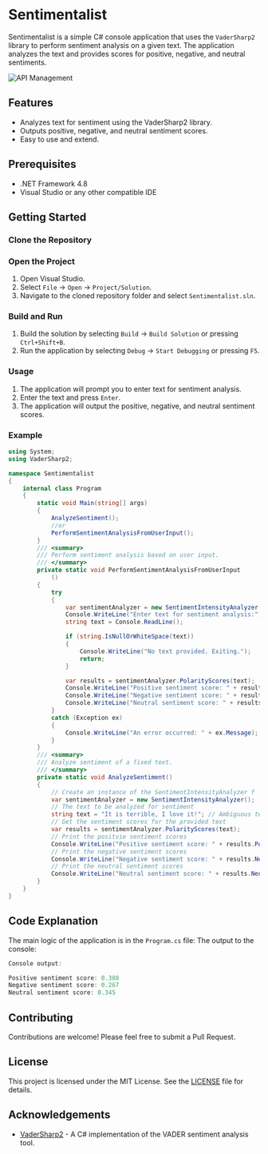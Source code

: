 # Sentimentalist

Sentimentalist is a simple C# console application that uses the `VaderSharp2` library to perform sentiment analysis on a given text. The application analyzes the text and provides scores for positive, negative, and neutral sentiments.

![API Management](Sentimentalist/ner.jpg)

## Features

- Analyzes text for sentiment using the VaderSharp2 library.
- Outputs positive, negative, and neutral sentiment scores.
- Easy to use and extend.

## Prerequisites

- .NET Framework 4.8
- Visual Studio or any other compatible IDE

## Getting Started

### Clone the Repository

### Open the Project

1. Open Visual Studio.
2. Select `File` -> `Open` -> `Project/Solution`.
3. Navigate to the cloned repository folder and select `Sentimentalist.sln`.

### Build and Run

1. Build the solution by selecting `Build` -> `Build Solution` or pressing `Ctrl+Shift+B`.
2. Run the application by selecting `Debug` -> `Start Debugging` or pressing `F5`.

### Usage

1. The application will prompt you to enter text for sentiment analysis.
2. Enter the text and press `Enter`.
3. The application will output the positive, negative, and neutral sentiment scores.

### Example
```csharp
using System;
using VaderSharp2;

namespace Sentimentalist
{
    internal class Program
    {
        static void Main(string[] args)
        {
            AnalyzeSentiment();
            //or
            PerformSentimentAnalysisFromUserInput();
        }
        /// <summary>
        /// Perform sentiment analysis based on user input.
        /// </summary>
        private static void PerformSentimentAnalysisFromUserInput
            ()
        {
            try
            {
                var sentimentAnalyzer = new SentimentIntensityAnalyzer();
                Console.WriteLine("Enter text for sentiment analysis:");
                string text = Console.ReadLine();

                if (string.IsNullOrWhiteSpace(text))
                {
                    Console.WriteLine("No text provided. Exiting.");
                    return;
                }

                var results = sentimentAnalyzer.PolarityScores(text);
                Console.WriteLine("Positive sentiment score: " + results.Positive);
                Console.WriteLine("Negative sentiment score: " + results.Negative);
                Console.WriteLine("Neutral sentiment score: " + results.Neutral);
            }
            catch (Exception ex)
            {
                Console.WriteLine("An error occurred: " + ex.Message);
            }
        }
        /// <summary>
        /// Analyze sentiment of a fixed text.
        /// </summary>
        private static void AnalyzeSentiment()
        {
            // Create an instance of the SentimentIntensityAnalyzer f
            var sentimentAnalyzer = new SentimentIntensityAnalyzer();
            // The text to be analyzed for sentiment
            string text = "It is terrible, I love it!"; // Ambiguous text
            // Get the sentiment scores for the provided text
            var results = sentimentAnalyzer.PolarityScores(text);
            // Print the positvie sentiment scores
            Console.WriteLine("Positive sentiment score: " + results.Positive);
            // Print the negative sentiment scores
            Console.WriteLine("Negative sentiment score: " + results.Negative);
            // Print the neutral sentiment scores
            Console.WriteLine("Neutral sentiment score: " + results.Neutral);
        }
    }
}
```

## Code Explanation

The main logic of the application is in the `Program.cs` file:
The output to the console:

```csharp
Console output:  

Positive sentiment score: 0.388
Negative sentiment score: 0.267
Neutral sentiment score: 0.345
```
	
## Contributing

Contributions are welcome! Please feel free to submit a Pull Request.

## License

This project is licensed under the MIT License. See the [LICENSE](LICENSE) file for details.

## Acknowledgements

- [VaderSharp2](https://github.com/codingupastorm/vadersharp) - A C# implementation of the VADER sentiment analysis tool.
